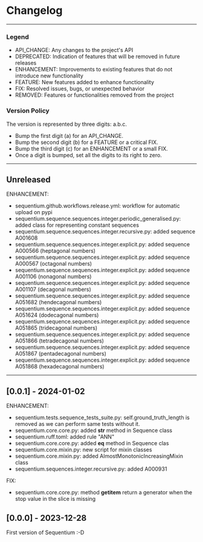
# Changelog

---
### Legend

- API_CHANGE: Any changes to the project's API
- DEPRECATED: Indication of features that will be removed in future releases
- ENHANCEMENT: Improvements to existing features that do not introduce new functionality
- FEATURE: New features added to enhance functionality
- FIX: Resolved issues, bugs, or unexpected behavior
- REMOVED: Features or functionalities removed from the project

### Version Policy

The version is represented by three digits: a.b.c.
- Bump the first digit (a) for an API_CHANGE.
- Bump the second digit (b) for a FEATURE or a critical FIX.
- Bump the third digit (c) for an ENHANCEMENT or a small FIX.
- Once a digit is bumped, set all the digits to its right to zero.

---
## Unreleased

ENHANCEMENT:
- sequentium.github.workflows.release.yml: workflow for automatic upload on pypi
- sequentium.sequence.sequences.integer.periodic_generalised.py: added class for representing constant sequences
- sequentium.sequence.sequences.integer.recursive.py: added sequence A001608
- sequentium.sequence.sequences.integer.explicit.py: added sequence A000566 (heptagonal numbers)
- sequentium.sequence.sequences.integer.explicit.py: added sequence A000567 (octagonal numbers)
- sequentium.sequence.sequences.integer.explicit.py: added sequence A001106 (nonagonal numbers)
- sequentium.sequence.sequences.integer.explicit.py: added sequence A001107 (decagonal numbers) 
- sequentium.sequence.sequences.integer.explicit.py: added sequence A051682 (hendecagonal numbers)
- sequentium.sequence.sequences.integer.explicit.py: added sequence A051624 (dodecagonal numbers)
- sequentium.sequence.sequences.integer.explicit.py: added sequence A051865 (tridecagonal numbers)
- sequentium.sequence.sequences.integer.explicit.py: added sequence A051866 (tetradecagonal numbers)
- sequentium.sequence.sequences.integer.explicit.py: added sequence A051867 (pentadecagonal numbers)
- sequentium.sequence.sequences.integer.explicit.py: added sequence A051868 (hexadecagonal numbers)

---
## [0.0.1] - 2024-01-02

ENHANCEMENT:
- sequentium.tests.sequence_tests_suite.py: self.ground_truth_length is removed as we can perform same tests without it.
- sequentium.core.core.py: added __str__ method in Sequence class
- sequentium.ruff.toml: added rule "ANN"
- sequentium.core.core.py: added __eq__ method in Sequence clas
- sequentium.core.mixin.py: new script for mixin classes
- sequentium.core.mixin.py: added AlmostMonotonicIncreasingMixin class
- sequentium.sequences.integer.recursive.py: added A000931

FIX:
- sequentium.core.core.py: method __getitem__ return a generator when the stop value in the slice is missing

## [0.0.0] - 2023-12-28

First version of Sequentium :-D 
